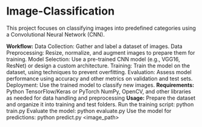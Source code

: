 # Image-Classification
This project focuses on classifying images into predefined categories using a Convolutional Neural Network (CNN).

**Workflow:**
Data Collection: Gather and label a dataset of images.
Data Preprocessing: Resize, normalize, and augment images to prepare them for training.
Model Selection: Use a pre-trained CNN model (e.g., VGG16, ResNet) or design a custom architecture.
Training: Train the model on the dataset, using techniques to prevent overfitting.
Evaluation: Assess model performance using accuracy and other metrics on validation and test sets.
Deployment: Use the trained model to classify new images.
**Requirements:**
Python
TensorFlow/Keras or PyTorch
NumPy, OpenCV, and other libraries as needed for data handling and preprocessing
**Usage:**
Prepare the dataset and organize it into training and test folders.
Run the training script: python train.py
Evaluate the model: python evaluate.py
Use the model for predictions: python predict.py <image_path>
